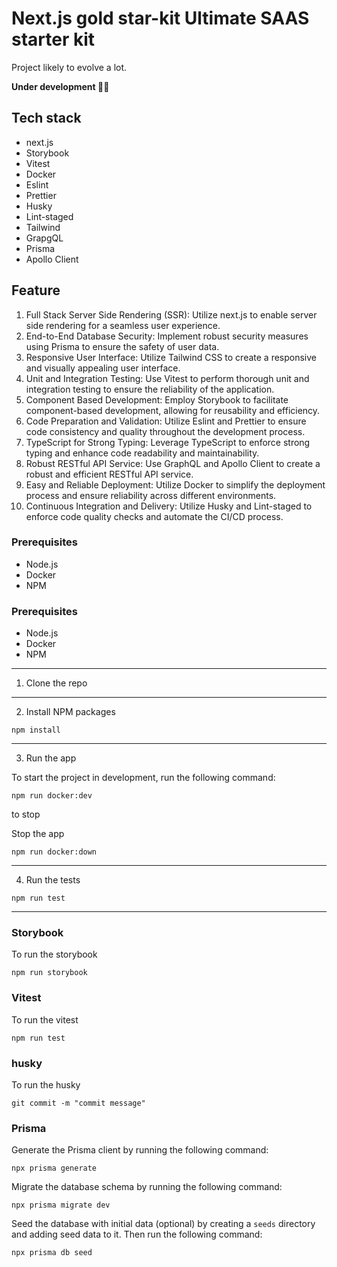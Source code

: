 # Next.js gold star-kit Ultimate SAAS starter kit

Project likely to evolve a lot.

**Under development 👨‍💻**

## Tech stack

- next.js
- Storybook
- Vitest
- Docker
- Eslint
- Prettier
- Husky
- Lint-staged
- Tailwind
- GrapgQL
- Prisma
- Apollo Client

## Feature

1. Full Stack Server Side Rendering (SSR): Utilize next.js to enable server side rendering for a seamless user experience.
2. End-to-End Database Security: Implement robust security measures using Prisma to ensure the safety of user data.
3. Responsive User Interface: Utilize Tailwind CSS to create a responsive and visually appealing user interface.
4. Unit and Integration Testing: Use Vitest to perform thorough unit and integration testing to ensure the reliability of the application.
5. Component Based Development: Employ Storybook to facilitate component-based development, allowing for reusability and efficiency.
6. Code Preparation and Validation: Utilize Eslint and Prettier to ensure code consistency and quality throughout the development process.
7. TypeScript for Strong Typing: Leverage TypeScript to enforce strong typing and enhance code readability and maintainability.
8. Robust RESTful API Service: Use GraphQL and Apollo Client to create a robust and efficient RESTful API service.
9. Easy and Reliable Deployment: Utilize Docker to simplify the deployment process and ensure reliability across different environments.
10. Continuous Integration and Delivery: Utilize Husky and Lint-staged to enforce code quality checks and automate the CI/CD process.

### Prerequisites

- Node.js
- Docker
- NPM

### Prerequisites

- Node.js
- Docker
- NPM

---

1. Clone the repo

---

2. Install NPM packages

```other
npm install
```

---

3. Run the app

To start the project in development, run the following command:

```other
npm run docker:dev
```

to stop

Stop the app

```other
npm run docker:down
```

---

4. Run the tests

```other
npm run test
```

---

### Storybook

To run the storybook

```other
npm run storybook
```

### Vitest

To run the vitest

```other
npm run test
```

### husky

To run the husky

```other
git commit -m "commit message"
```

### Prisma

Generate the Prisma client by running the following command:

```other
npx prisma generate
```

Migrate the database schema by running the following command:

```other
npx prisma migrate dev
```

Seed the database with initial data (optional) by creating a `seeds` directory and adding seed data to it. Then run the following command:

```other
npx prisma db seed
```

